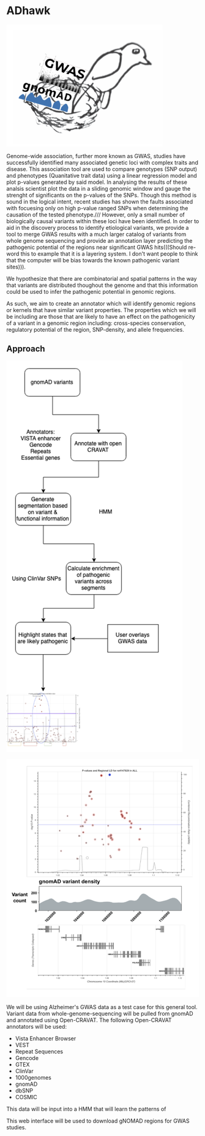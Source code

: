 
# ADhawk

![flowchart](./images/adhawk_logo.png)

Genome-wide association, further more known as GWAS,  studies have successfully identified many associated genetic loci with complex traits and disease. This association tool are used to compare genotypes (SNP output) and phenotypes (Quanitative trait data) using a linear regression model and plot p-values generated by said model. In analysing the results of these analsis scientist plot the data in a sliding genomic window and gauge the strenght of significants on the p-values of the SNPs. Though this method is sound in the logical intent, recent studies has shown the faults associated with focuesing only on high p-value ranged SNPs when determining the causation of the tested phenotype.///  However, only a small number of biologically causal variants within these loci have been identified. In order to aid in the discovery process to identify etiological variants, we provide a tool to merge GWAS results with a much larger catalog of variants from whole genome sequencing and provide an annotation layer predicting the pathogenic potential of the regions near significant GWAS hits(((Should re-word this to example that it is a layering system. I don't want people to think that the computer will be bias towards the known pathogenic variant sites))).

We hypothesize that there are combinatorial and spatial patterns in the way that variants are distributed thoughout the genome and that this information could be used to infer the pathogenic potential in genomic regions.

As such, we aim to create an annotator which will identify genomic regions or kernels that have similar variant properties. The properties which we will be including are those that are likely to have an effect on the pathogenicity of a variant in a genomic region including: cross-species conservation, regulatory potential of the region, SNP-density, and allele frequencies.


## Approach

![flowchart](./images/flowchart.png)

![flowchart](./images/example_region_plot.png)



We will be using Alzheimer's GWAS data as a test case for this general tool. Variant data from whole-genome-sequencing will be pulled from gnomAD and annotated using Open-CRAVAT. The following Open-CRAVAT annotators will be used:

- Vista Enhancer Browser
- VEST
- Repeat Sequences
- Gencode
- GTEX
- ClinVar
- 1000genomes
- gnomAD
- dbSNP
- COSMIC

This data will be input into a HMM that will learn the patterns of

This web interface will be used to download gNOMAD regions for GWAS studies.

